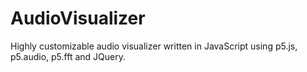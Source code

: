 # AudioVisualizer
Highly customizable audio visualizer written in JavaScript using p5.js, p5.audio, p5.fft and JQuery.
